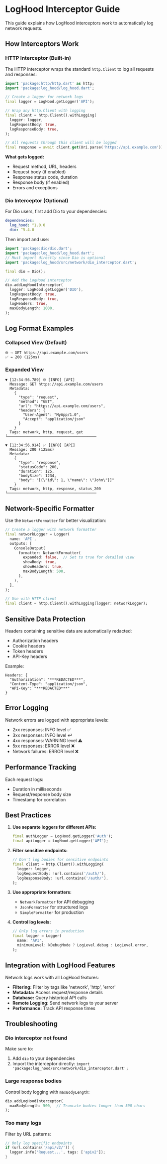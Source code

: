 # LogHood Interceptor Guide

This guide explains how LogHood interceptors work to automatically log network requests.

## How Interceptors Work

### HTTP Interceptor (Built-in)

The HTTP interceptor wraps the standard `http.Client` to log all requests and responses:

```dart
import 'package:http/http.dart' as http;
import 'package:log_hood/log_hood.dart';

// Create a logger for network logs
final logger = LogHood.getLogger('API');

// Wrap any http.Client with logging
final client = http.Client().withLogging(
  logger: logger,
  logRequestBody: true,
  logResponseBody: true,
);

// All requests through this client will be logged
final response = await client.get(Uri.parse('https://api.example.com'));
```

**What gets logged:**
- Request method, URL, headers
- Request body (if enabled)
- Response status code, duration
- Response body (if enabled)
- Errors and exceptions

### Dio Interceptor (Optional)

For Dio users, first add Dio to your dependencies:

```yaml
dependencies:
  log_hood: ^1.0.0
  dio: ^5.4.0
```

Then import and use:

```dart
import 'package:dio/dio.dart';
import 'package:log_hood/log_hood.dart';
// Must import directly since Dio is optional
import 'package:log_hood/src/network/dio_interceptor.dart';

final dio = Dio();

// Add the LogHood interceptor
dio.addLogHoodInterceptor(
  logger: LogHood.getLogger('DIO'),
  logRequestBody: true,
  logResponseBody: true,
  logHeaders: true,
  maxBodyLength: 1000,
);
```

## Log Format Examples

### Collapsed View (Default)
```
🌐 → GET https://api.example.com/users
✅ ← 200 (125ms)
```

### Expanded View
```
▼ [12:34:56.789] 🌐 [INFO] [API]
  Message: GET https://api.example.com/users
  Metadata:
    {
      "type": "request",
      "method": "GET",
      "url": "https://api.example.com/users",
      "headers": {
        "User-Agent": "MyApp/1.0",
        "Accept": "application/json"
      }
    }
  Tags: network, http, request, get
└────────────────────────────────────────

▼ [12:34:56.914] ✅ [INFO] [API]
  Message: 200 (125ms)
  Metadata:
    {
      "type": "response",
      "statusCode": 200,
      "duration": 125,
      "bodySize": 1234,
      "body": "[{\"id\": 1, \"name\": \"John\"}]"
    }
  Tags: network, http, response, status_200
└────────────────────────────────────────
```

## Network-Specific Formatter

Use the `NetworkFormatter` for better visualization:

```dart
// Create a logger with network formatter
final networkLogger = Logger(
  name: 'API',
  outputs: [
    ConsoleOutput(
      formatter: NetworkFormatter(
        expanded: false,  // Set to true for detailed view
        showBody: true,
        showHeaders: true,
        maxBodyLength: 500,
      ),
    ),
  ],
);

// Use with HTTP client
final client = http.Client().withLogging(logger: networkLogger);
```

## Sensitive Data Protection

Headers containing sensitive data are automatically redacted:
- Authorization headers
- Cookie headers  
- Token headers
- API-Key headers

Example:
```
Headers: {
  "Authorization": "***REDACTED***",
  "Content-Type": "application/json",
  "API-Key": "***REDACTED***"
}
```

## Error Logging

Network errors are logged with appropriate levels:
- 2xx responses: INFO level ✅
- 3xx responses: INFO level ↩️
- 4xx responses: WARNING level ⚠️
- 5xx responses: ERROR level ❌
- Network failures: ERROR level ❌

## Performance Tracking

Each request logs:
- Duration in milliseconds
- Request/response body size
- Timestamp for correlation

## Best Practices

1. **Use separate loggers for different APIs:**
   ```dart
   final authLogger = LogHood.getLogger('Auth');
   final apiLogger = LogHood.getLogger('API');
   ```

2. **Filter sensitive endpoints:**
   ```dart
   // Don't log bodies for sensitive endpoints
   final client = http.Client().withLogging(
     logger: logger,
     logRequestBody: !url.contains('/auth/'),
     logResponseBody: !url.contains('/auth/'),
   );
   ```

3. **Use appropriate formatters:**
   - `NetworkFormatter` for API debugging
   - `JsonFormatter` for structured logs
   - `SimpleFormatter` for production

4. **Control log levels:**
   ```dart
   // Only log errors in production
   final logger = Logger(
     name: 'API',
     minimumLevel: kDebugMode ? LogLevel.debug : LogLevel.error,
   );
   ```

## Integration with LogHood Features

Network logs work with all LogHood features:

- **Filtering:** Filter by tags like 'network', 'http', 'error'
- **Metadata:** Access request/response details
- **Database:** Query historical API calls
- **Remote Logging:** Send network logs to your server
- **Performance:** Track API response times

## Troubleshooting

### Dio interceptor not found
Make sure to:
1. Add `dio` to your dependencies
2. Import the interceptor directly: `import 'package:log_hood/src/network/dio_interceptor.dart';`

### Large response bodies
Control body logging with `maxBodyLength`:
```dart
dio.addLogHoodInterceptor(
  maxBodyLength: 500,  // Truncate bodies longer than 500 chars
);
```

### Too many logs
Filter by URL patterns:
```dart
// Only log specific endpoints
if (url.contains('/api/v2/')) {
  logger.info('Request...', tags: ['apiv2']);
}
```